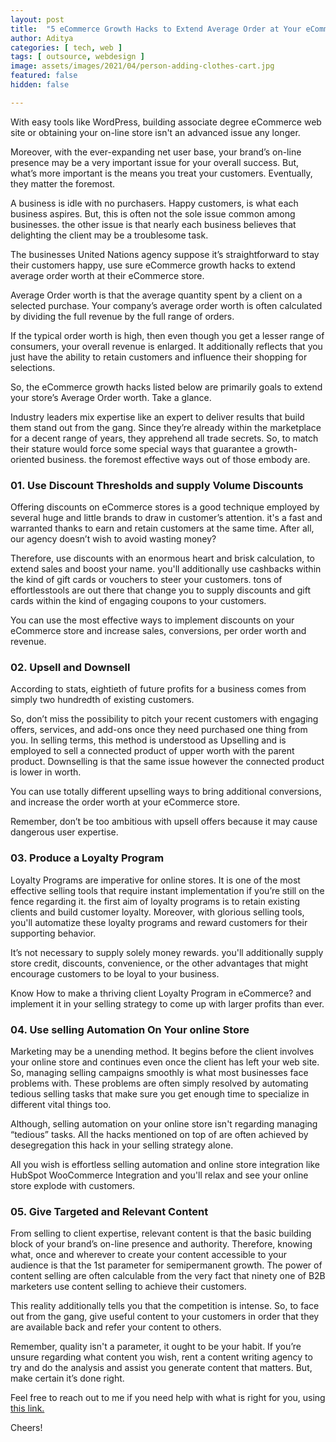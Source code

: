 ```yaml
---
layout: post
title:  "5 eCommerce Growth Hacks to Extend Average Order at Your eCommerce Store"
author: Aditya
categories: [ tech, web ]
tags: [ outsource, webdesign ]
image: assets/images/2021/04/person-adding-clothes-cart.jpg
featured: false
hidden: false

---
```


With easy tools like WordPress, building associate degree eCommerce web site or obtaining your on-line store isn't an advanced issue any longer.

Moreover, with the ever-expanding net user base, your brand’s on-line presence may be a very important issue for your overall success. But, what’s more important is the means you treat your customers. Eventually, they matter the foremost.

A business is idle with no purchasers. Happy customers, is what each business aspires. But, this is often not the sole issue common among businesses. the other issue is that nearly each business believes that delighting the client may be a troublesome task.

The businesses United Nations agency suppose it’s straightforward to stay their customers happy, use sure eCommerce growth hacks to extend average order worth at their eCommerce store.

Average Order worth is that the average quantity spent by a client on a selected purchase. Your company’s average order worth is often calculated by dividing the full revenue by the full range of orders.

If the typical order worth is high, then even though you get a lesser range of consumers, your overall revenue is enlarged. It additionally reflects that you just have the ability to retain customers and influence their shopping for selections.

So, the eCommerce growth hacks listed below are primarily goals to extend your store’s Average Order worth. Take a glance.

Industry leaders mix expertise like an expert to deliver results that build them stand out from the gang. Since they’re already within the marketplace for a decent range of years, they apprehend all trade secrets. So, to match their stature would force some special ways that guarantee a growth-oriented business. the foremost effective ways out of those embody are.

### 01. Use Discount Thresholds and supply Volume Discounts
Offering discounts on eCommerce stores is a good technique employed by several huge and little brands to draw in customer’s attention. it's a fast and warranted thanks to earn and retain customers at the same time. After all, our agency doesn’t wish to avoid wasting money?

Therefore, use discounts with an enormous heart and brisk calculation, to extend sales and boost your name. you'll additionally use cashbacks within the kind of gift cards or vouchers to steer your customers. tons of effortlesstools are out there that change you to supply discounts and gift cards within the kind of engaging coupons to your customers.

You can use the most effective ways to implement discounts on your eCommerce store and increase sales, conversions, per order worth and revenue.

### 02. Upsell and Downsell
According to stats, eightieth of future profits for a business comes from simply two hundredth of existing customers.

So, don’t miss the possibility to pitch your recent customers with engaging offers, services, and add-ons once they need purchased one thing from you. In selling terms, this method is understood as Upselling and is employed to sell a connected product of upper worth with the parent product. Downselling is that the same issue however the connected product is lower in worth.

You can use totally different upselling ways to bring additional conversions, and increase the order worth at your eCommerce store.

Remember, don’t be too ambitious with upsell offers because it may cause dangerous user expertise.

### 03. Produce a Loyalty Program
Loyalty Programs are imperative for online stores. It is one of the most effective selling tools that require instant implementation if you’re still on the fence regarding it. the first aim of loyalty programs is to retain existing clients and build customer loyalty. Moreover, with glorious selling tools, you'll automatize these loyalty programs and reward customers for their supporting behavior.

It’s not necessary to supply solely money rewards. you'll additionally supply store credit, discounts, convenience, or the other advantages that might encourage customers to be loyal to your business.

Know How to make a thriving client Loyalty Program in eCommerce? and implement it in your selling strategy to come up with larger profits than ever.

### 04. Use selling Automation On Your online Store
Marketing may be a unending method. It begins before the client involves your online store and continues even once the client has left your web site. So, managing selling campaigns smoothly is what most businesses face problems with. These problems are often simply resolved by automating tedious selling tasks that make sure you get enough time to specialize in different vital things too.

Although, selling automation on your online store isn't regarding managing “tedious” tasks. All the hacks mentioned on top of are often achieved by desegregation this hack in your selling strategy alone.

All you wish is effortless selling automation and online store integration like HubSpot WooCommerce Integration and you'll relax and see your online store explode with customers.

### 05. Give Targeted and Relevant Content
From selling to client expertise, relevant content is that the basic building block of your brand’s on-line presence and authority. Therefore, knowing what, once and wherever to create your content accessible to your audience is that the 1st parameter for semipermanent growth.
The power of content selling are often calculable from the very fact that ninety one of B2B marketers use content selling to achieve their customers.

This reality additionally tells you that the competition is intense. So, to face out from the gang, give useful content to your customers in order that they are available back and refer your content to others.

Remember, quality isn't a parameter, it ought to be your habit.
If you’re unsure regarding what content you wish, rent a content writing agency to try and do the analysis and assist you generate content that matters. But, make certain it’s done right.



Feel free to reach out to me if you need help with what is right for you, using <a href="https://www.calendly.com/ahyconsulting/book" target="\_blank">this link.</a>

Cheers!
